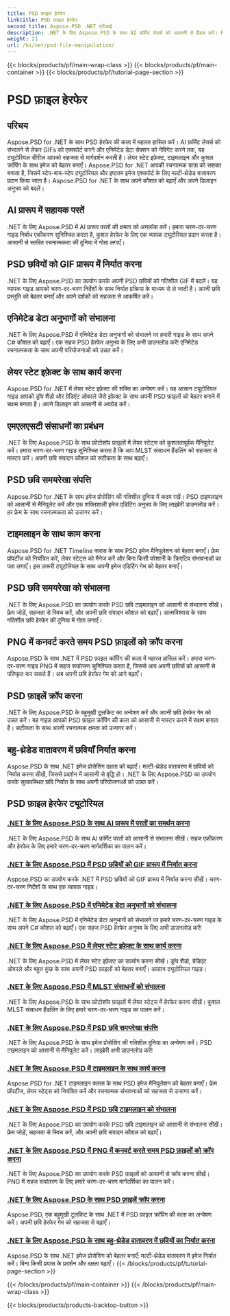 ```yaml
---
title: PSD फ़ाइल हेरफेर
linktitle: PSD फ़ाइल हेरफेर
second_title: Aspose.PSD .NET एपीआई
description: .NET के लिए Aspose.PSD के साथ AI फ़ॉर्मेट लेयर्स को आसानी से हैंडल करें। PSD इमेज को GIF में एक्सपोर्ट करना, एनिमेटेड डेटा सेक्शन को हैंडल करना और लेयर स्टेट्स में बदलाव करना सीखें।
weight: 21
url: /hi/net/psd-file-manipulation/
---
```


{{< blocks/products/pf/main-wrap-class >}}
{{< blocks/products/pf/main-container >}}
{{< blocks/products/pf/tutorial-page-section >}}

# PSD फ़ाइल हेरफेर

## परिचय

Aspose.PSD for .NET के साथ PSD हेरफेर की कला में महारत हासिल करें। AI फ़ॉर्मेट लेयर्स को संभालने से लेकर GIFs को एक्सपोर्ट करने और एनिमेटेड डेटा सेक्शन को नेविगेट करने तक, यह ट्यूटोरियल सीरीज़ आपको सहजता से मार्गदर्शन करती है। लेयर स्टेट इफ़ेक्ट, टाइमलाइन और कुशल क्रॉपिंग के साथ इमेज को बेहतर बनाएँ। Aspose.PSD for .NET आपकी रचनात्मक यात्रा को सशक्त बनाता है, जिसमें स्टेप-बाय-स्टेप ट्यूटोरियल और इष्टतम इमेज एक्सपोर्ट के लिए मल्टी-थ्रेडेड वातावरण प्रदान किया जाता है। Aspose.PSD for .NET के साथ अपने कौशल को बढ़ाएँ और अपने डिज़ाइन अनुभव को बदलें।

## AI प्रारूप में सहायक परतें

.NET के लिए Aspose.PSD में AI प्रारूप परतों की क्षमता को अनलॉक करें। हमारा चरण-दर-चरण गाइड निर्बाध एकीकरण सुनिश्चित करता है, कुशल हेरफेर के लिए एक व्यापक ट्यूटोरियल प्रदान करता है। आसानी से स्तरित रचनात्मकता की दुनिया में गोता लगाएँ।

## PSD छवियों को GIF प्रारूप में निर्यात करना

.NET के लिए Aspose.PSD का उपयोग करके अपनी PSD छवियों को गतिशील GIF में बदलें। यह व्यापक गाइड आपको चरण-दर-चरण निर्देशों के साथ निर्यात प्रक्रिया के माध्यम से ले जाती है। अपनी छवि प्रस्तुति को बेहतर बनाएँ और अपने दर्शकों को सहजता से आकर्षित करें।

## एनिमेटेड डेटा अनुभागों को संभालना

.NET के लिए Aspose.PSD में एनिमेटेड डेटा अनुभागों को संभालने पर हमारी गाइड के साथ अपने C# कौशल को बढ़ाएँ। एक सहज PSD हेरफेर अनुभव के लिए अभी डाउनलोड करें! एनिमेटेड रचनात्मकता के साथ अपनी परियोजनाओं को उन्नत करें।

## लेयर स्टेट इफ़ेक्ट के साथ कार्य करना

Aspose.PSD for .NET में लेयर स्टेट इफ़ेक्ट की शक्ति का अन्वेषण करें। यह आसान ट्यूटोरियल गाइड आपको ड्रॉप शैडो और ग्रेडिएंट ओवरले जैसे इफ़ेक्ट के साथ अपनी PSD फ़ाइलों को बेहतर बनाने में सक्षम बनाता है। अपने डिज़ाइन को आसानी से अपग्रेड करें।

## एमएलएसटी संसाधनों का प्रबंधन

.NET के लिए Aspose.PSD के साथ फ़ोटोशॉप फ़ाइलों में लेयर स्टेट्स को कुशलतापूर्वक मैनिपुलेट करें। हमारा चरण-दर-चरण गाइड सुनिश्चित करता है कि आप MLST संसाधन हैंडलिंग को सहजता से मास्टर करें। अपनी छवि संपादन कौशल को सटीकता के साथ बढ़ाएँ।

## PSD छवि समयरेखा संपत्ति

Aspose.PSD for .NET के साथ इमेज प्रोसेसिंग की गतिशील दुनिया में कदम रखें। PSD टाइमलाइन को आसानी से मैनिपुलेट करें और एक शक्तिशाली इमेज एडिटिंग अनुभव के लिए लाइब्रेरी डाउनलोड करें। हर फ्रेम के साथ रचनात्मकता को उजागर करें।

## टाइमलाइन के साथ काम करना

Aspose.PSD for .NET Timeline क्लास के साथ PSD इमेज मैनिपुलेशन को बेहतर बनाएँ। फ़्रेम प्रॉपर्टीज़ को नियंत्रित करें, लेयर स्टेट्स को मैनेज करें और बिना किसी परेशानी के क्रिएटिव संभावनाओं का पता लगाएँ। इस ज़रूरी ट्यूटोरियल के साथ अपनी इमेज एडिटिंग गेम को बेहतर बनाएँ।

## PSD छवि समयरेखा को संभालना

.NET के लिए Aspose.PSD का उपयोग करके PSD छवि टाइमलाइन को आसानी से संभालना सीखें। फ़्रेम जोड़ें, सहजता से स्विच करें, और अपनी छवि संपादन कौशल को बढ़ाएँ। आत्मविश्वास के साथ गतिशील छवि हेरफेर की दुनिया में गोता लगाएँ।

## PNG में कनवर्ट करते समय PSD फ़ाइलों को क्रॉप करना

Aspose.PSD के साथ .NET में PSD फ़ाइल क्रॉपिंग की कला में महारत हासिल करें। हमारा चरण-दर-चरण गाइड PNG में सहज रूपांतरण सुनिश्चित करता है, जिससे आप अपनी छवियों को आसानी से परिष्कृत कर सकते हैं। अब अपनी छवि हेरफेर गेम को आगे बढ़ाएँ।

## PSD फ़ाइलें क्रॉप करना

.NET के लिए Aspose.PSD के बहुमुखी टूलकिट का अन्वेषण करें और अपनी छवि हेरफेर गेम को उन्नत करें। यह गाइड आपको PSD फ़ाइल क्रॉपिंग की कला को आसानी से मास्टर करने में सक्षम बनाता है। सटीकता के साथ अपनी रचनात्मक क्षमता को उजागर करें।

## बहु-थ्रेडेड वातावरण में छवियाँ निर्यात करना

Aspose.PSD के साथ .NET इमेज प्रोसेसिंग दक्षता को बढ़ाएँ। मल्टी-थ्रेडेड वातावरण में छवियों को निर्यात करना सीखें, जिससे प्रदर्शन में आसानी से वृद्धि हो। .NET के लिए Aspose.PSD का उपयोग करके सुव्यवस्थित छवि निर्यात के साथ अपनी परियोजनाओं को उन्नत करें।
## PSD फ़ाइल हेरफेर ट्यूटोरियल
### [.NET के लिए Aspose.PSD के साथ AI प्रारूप में परतों का समर्थन करना](./support-layers-ai-format/)
.NET के लिए Aspose.PSD के साथ AI फ़ॉर्मेट परतों को आसानी से संभालना सीखें। सहज एकीकरण और हेरफेर के लिए हमारे चरण-दर-चरण मार्गदर्शिका का पालन करें।
### [.NET के लिए Aspose.PSD में PSD छवियों को GIF प्रारूप में निर्यात करना](./export-psd-to-gif/)
Aspose.PSD का उपयोग करके .NET में PSD छवियों को GIF प्रारूप में निर्यात करना सीखें। चरण-दर-चरण निर्देशों के साथ एक व्यापक गाइड।
### [.NET के लिए Aspose.PSD में एनिमेटेड डेटा अनुभागों को संभालना](./animated-data-sections/)
.NET के लिए Aspose.PSD में एनिमेटेड डेटा अनुभागों को संभालने पर हमारे चरण-दर-चरण गाइड के साथ अपने C# कौशल को बढ़ाएँ। एक सहज PSD हेरफेर अनुभव के लिए अभी डाउनलोड करें!
### [.NET के लिए Aspose.PSD में लेयर स्टेट इफ़ेक्ट के साथ कार्य करना](./layer-state-effects/)
.NET के लिए Aspose.PSD में लेयर स्टेट इफ़ेक्ट का उपयोग करना सीखें। ड्रॉप शैडो, ग्रेडिएंट ओवरले और बहुत कुछ के साथ अपनी PSD फ़ाइलों को बेहतर बनाएँ। आसान ट्यूटोरियल गाइड।
### [.NET के लिए Aspose.PSD में MLST संसाधनों को संभालना](./mlst-resources/)
.NET के लिए Aspose.PSD के साथ फ़ोटोशॉप फ़ाइलों में लेयर स्टेट्स में हेरफेर करना सीखें। कुशल MLST संसाधन हैंडलिंग के लिए हमारे चरण-दर-चरण गाइड का पालन करें।
### [.NET के लिए Aspose.PSD में PSD छवि समयरेखा संपत्ति](./psd-image-timeline-property/)
.NET के लिए Aspose.PSD के साथ इमेज प्रोसेसिंग की गतिशील दुनिया का अन्वेषण करें। PSD टाइमलाइन को आसानी से मैनिपुलेट करें। लाइब्रेरी अभी डाउनलोड करें!
### [.NET के लिए Aspose.PSD में टाइमलाइन के साथ कार्य करना](./timeline/)
Aspose.PSD for .NET टाइमलाइन क्लास के साथ PSD इमेज मैनिपुलेशन को बेहतर बनाएँ। फ्रेम प्रॉपर्टीज, लेयर स्टेट्स को नियंत्रित करें और रचनात्मक संभावनाओं को सहजता से उजागर करें।
### [.NET के लिए Aspose.PSD में PSD छवि टाइमलाइन को संभालना](./psd-image-timeline/)
.NET के लिए Aspose.PSD का उपयोग करके PSD छवि टाइमलाइन को आसानी से संभालना सीखें। फ़्रेम जोड़ें, सहजता से स्विच करें, और अपनी छवि संपादन कौशल को बढ़ाएँ।
### [.NET के लिए Aspose.PSD में PNG में कनवर्ट करते समय PSD फ़ाइलों को क्रॉप करना](./crop-psd-conversion-png/)
.NET के लिए Aspose.PSD का उपयोग करके PSD फ़ाइलों को आसानी से क्रॉप करना सीखें। PNG में सहज रूपांतरण के लिए हमारे चरण-दर-चरण मार्गदर्शिका का पालन करें।
### [.NET के लिए Aspose.PSD के साथ PSD फ़ाइलें क्रॉप करना](./crop-psd-file/)
Aspose.PSD, एक बहुमुखी टूलकिट के साथ .NET में PSD फ़ाइल क्रॉपिंग की कला का अन्वेषण करें। अपनी छवि हेरफेर गेम को सहजता से बढ़ाएँ।
### [.NET के लिए Aspose.PSD के साथ बहु-थ्रेडेड वातावरण में छवियों का निर्यात करना](./export-images-multi-thread/)
Aspose.PSD के साथ .NET इमेज प्रोसेसिंग को बेहतर बनाएँ: मल्टी-थ्रेडेड वातावरण में इमेज निर्यात करें। बिना किसी प्रयास के प्रदर्शन और दक्षता बढ़ाएँ।
{{< /blocks/products/pf/tutorial-page-section >}}

{{< /blocks/products/pf/main-container >}}
{{< /blocks/products/pf/main-wrap-class >}}

{{< blocks/products/products-backtop-button >}}
